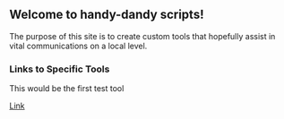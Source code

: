 ## Welcome to handy-dandy scripts!

The purpose of this site is to create custom tools that hopefully assist in vital communications on a local level.

### Links to Specific Tools

This would be the first test tool

<a href="form/template/index.html">Link</a>

